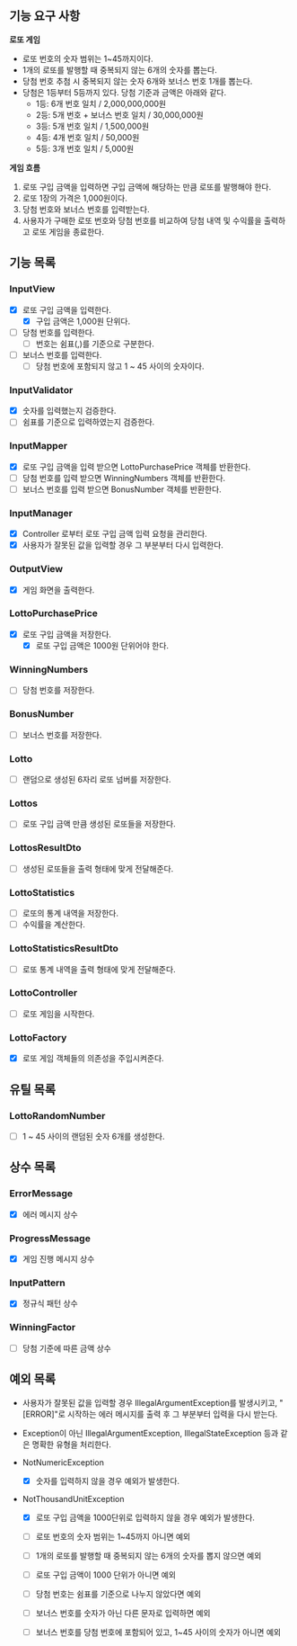 ## 기능 요구 사항

**로또 게임**

- 로또 번호의 숫자 범위는 1~45까지이다.
- 1개의 로또를 발행할 때 중복되지 않는 6개의 숫자를 뽑는다.
- 당첨 번호 추첨 시 중복되지 않는 숫자 6개와 보너스 번호 1개를 뽑는다.
- 당첨은 1등부터 5등까지 있다. 당첨 기준과 금액은 아래와 같다.
    - 1등: 6개 번호 일치 / 2,000,000,000원
    - 2등: 5개 번호 + 보너스 번호 일치 / 30,000,000원
    - 3등: 5개 번호 일치 / 1,500,000원
    - 4등: 4개 번호 일치 / 50,000원
    - 5등: 3개 번호 일치 / 5,000원

**게임 흐름**

1. 로또 구입 금액을 입력하면 구입 금액에 해당하는 만큼 로또를 발행해야 한다.
2. 로또 1장의 가격은 1,000원이다.
3. 당첨 번호와 보너스 번호를 입력받는다. 
4. 사용자가 구매한 로또 번호와 당첨 번호를 비교하여 당첨 내역 및 수익률을 출력하고 로또 게임을 종료한다.

## 기능 목록

### InputView
- [x] 로또 구입 금액을 입력한다.
  - [x] 구입 금액은 1,000원 단위다.
- [ ] 당첨 번호를 입력한다.
  - [ ] 번호는 쉼표(,)를 기준으로 구분한다.
- [ ] 보너스 번호를 입력한다.
  - [ ] 당첨 번호에 포함되지 않고 1 ~ 45 사이의 숫자이다.

### InputValidator
- [x] 숫자를 입력했는지 검증한다.
- [ ] 쉼표를 기준으로 입력하였는지 검증한다.

### InputMapper 
- [x] 로또 구입 금액을 입력 받으면 LottoPurchasePrice 객체를 반환한다.
- [ ] 당첨 번호를 입력 받으면 WinningNumbers 객체를 반환한다.
- [ ] 보너스 번호를 입력 받으면 BonusNumber 객체를 반환한다.

### InputManager
- [x] Controller 로부터 로또 구입 금액 입력 요청을 관리한다.
- [x] 사용자가 잘못된 값을 입력할 경우 그 부분부터 다시 입력한다.

### OutputView
- [x] 게임 화면을 출력한다.

### LottoPurchasePrice
- [x] 로또 구입 금액을 저장한다.
  - [x] 로또 구입 금액은 1000원 단위어야 한다.

### WinningNumbers
- [ ] 당첨 번호를 저장한다.

### BonusNumber
- [ ] 보너스 번호를 저장한다.

### Lotto 
- [ ] 랜덤으로 생성된 6자리 로또 넘버를 저장한다.

### Lottos
- [ ] 로또 구입 금액 만큼 생성된 로또들을 저장한다.

### LottosResultDto
- [ ] 생성된 로또들을 출력 형태에 맞게 전달해준다.

### LottoStatistics
- [ ] 로또의 통계 내역을 저장한다.
- [ ] 수익률을 계산한다.

### LottoStatisticsResultDto
- [ ] 로또 통계 내역을 출력 형태에 맞게 전달해준다.

### LottoController
- [ ] 로또 게임을 시작한다.

### LottoFactory
- [x] 로또 게임 객체들의 의존성을 주입시켜준다.

## 유틸 목록

### LottoRandomNumber
- [ ] 1 ~ 45 사이의 랜덤된 숫자 6개를 생성한다.

## 상수 목록

### ErrorMessage
- [x] 에러 메시지 상수

### ProgressMessage
- [x] 게임 진행 메시지 상수

### InputPattern
- [x] 정규식 패턴 상수

### WinningFactor
- [ ] 당첨 기준에 따른 금액 상수

## 예외 목록

- 사용자가 잘못된 값을 입력할 경우 IllegalArgumentException를 발생시키고, "[ERROR]"로 시작하는 에러 메시지를 출력 후 그 부분부터 입력을 다시 받는다.
- Exception이 아닌 IllegalArgumentException, IllegalStateException 등과 같은 명확한 유형을 처리한다.


- NotNumericException
  - [x] 숫자를 입력하지 않을 경우 예외가 발생한다.
- NotThousandUnitException
  - [x] 로또 구입 금액을 1000단위로 입력하지 않을 경우 예외가 발생한다.

  - [ ] 로또 번호의 숫자 범위는 1~45까지 아니면 예외
  - [ ] 1개의 로또를 발행할 때 중복되지 않는 6개의 숫자를 뽑지 않으면 예외
  - [ ] 로또 구입 금액이 1000 단위가 아니면 예외
  - [ ] 당첨 번호는 쉼표를 기준으로 나누지 않았다면 예외
  - [ ] 보너스 번호를 숫자가 아닌 다른 문자로 입력하면 예외
  - [ ] 보너스 번호를 당첨 번호에 포함되어 있고, 1~45 사이의 숫자가 아니면 예외
